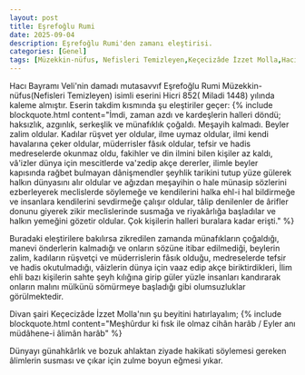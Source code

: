 ```yaml
---
layout: post
title: Eşrefoğlu Rumi
date: 2025-09-04
description: Eşrefoğlu Rumi'den zamanı eleştirisi.
categories: [Genel]
tags: [Müzekkin-nüfus, Nefisleri Temizleyen,Keçecizâde İzzet Molla,Hacı Bayramı Veli,Eşrefoğlu Rumi]
---
```



Hacı Bayramı Veli'nin damadı mutasavvıf Eşrefoğlu Rumi Müzekkin-nüfus(Nefisleri Temizleyen) isimli eserini Hicri 852( Miladi 1448) yılında kaleme almıştır. Eserin takdim kısmında şu eleştiriler geçer:
{% include blockquote.html content="İmdi, zaman azdı ve kardeşlerin halleri döndü; haksızlık, azgınlık, serkeşlik ve münafıklık çoğaldı. Meşayih kalmadı. Beyler zalim oldular. Kadılar rüşvet yer oldular, ilme uymaz oldular, ilmi kendi havalarına çeker oldular, müderrisler fâsık oldular, tefsir ve hadis medreselerde okunmaz oldu, fakihler ve din ilmini bilen kişiler az kaldı, vâ'izler dünya için mescitlerde va'zedip akçe dererler, ilimle beyler kapısında rağbet bulmayan dânişmendler şeyhlik tarikini tutup yüze gülerek halkın dünyasını alır oldular ve ağızdan meşayihin o hale münasip sözlerini ezberleyerek meclislerde söylemeğe ve kendilerini halka ehl-i hal bildirmeğe ve insanlara kendilerini sevdirmeğe çalışır oldular, tâlip denilenler de ârifler donunu giyerek zikir meclislerinde susmağa ve riyakârlığa başladılar ve halkın yemeğini gözetir oldular. Çok kişilerin halleri buralara kadar erişti." %}


Buradaki eleştirilere bakılırsa zikredilen zamanda münafıkların çoğaldığı, manevi önderlerin kalmadığı ve onların sözüne itibar edilmediği, beylerin zalim, kadıların rüşvetçi ve müderrislerin fâsık olduğu, medreselerde tefsir ve hadis okutulmadığı, vâizlerin dünya için vaaz edip akçe biriktirdikleri, İlim ehli bazı kişilerin sahte şeyh kılığına girip güler yüzle insanları kandırarak onların malını mülkünü sömürmeye başladığı gibi olumsuzluklar görülmektedir.

Divan şairi Keçecizâde İzzet Molla'nın şu beyitini hatırlayalım;
{% include blockquote.html content="Meşhûrdur ki fısk ile olmaz cihân harâb / Eyler anı müdâhene-i âlimân harâb" %}



Dünyayı günahkârlık ve bozuk ahlaktan ziyade hakikati söylemesi gereken âlimlerin susması ve çıkar için zulme boyun eğmesi yıkar.
